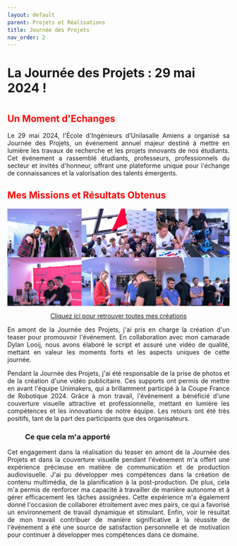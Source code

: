 ```yaml
---
layout: default
parent: Projets et Réalisations
title: Journée des Projets
nav_order: 2
---
```


<h1><strong>La Journée des Projets : 29 mai 2024 !</strong><h1>

<h2 style="color: red;"><strong>Un Moment d'Echanges</strong></h2>

<p align="justify">Le 29 mai 2024, l'École d'Ingénieurs d’Unilasalle Amiens a organisé sa Journée des Projets, un événement annuel majeur destiné à mettre en lumière les travaux de recherche et les projets innovants de nos étudiants. Cet événement a rassemblé étudiants, professeurs, professionnels du secteur et invités d'honneur, offrant une plateforme unique pour l'échange de connaissances et la valorisation des talents émergents.</p>

<h2 style="color: red;"><strong>Mes Missions et Résultats Obtenus</strong></h2>

<img src="../../images/photos_jprojets.png" alt="6 photos prises journée des projets" style="max-width: 100%; display: block; margin: 0 auto;">

<p align ="center"><a href="Unimakers/doc_com/docs/Projets_et_realisations/creations.md">Cliquez ici pour retrouver toutes mes créations</a></p>

<p align="justify">En amont de la Journée des Projets, j'ai pris en charge la création d'un teaser pour promouvoir l'événement. En collaboration avec mon camarade Dylan Looij, nous avons élaboré le script et assuré une vidéo de qualité, mettant en valeur les moments forts et les aspects uniques de cette journée.</p>

<p align="justify">Pendant la Journée des Projets, j'ai été responsable de la prise de photos et de la création d'une vidéo publicitaire. Ces supports ont permis de mettre en avant l'équipe Unimakers, qui a brillamment participé à la Coupe France de Robotique 2024. Grâce à mon travail, l'événement a bénéficié d'une couverture visuelle attractive et professionnelle, mettant en lumière les compétences et les innovations de notre équipe. Les retours ont été très positifs, tant de la part des participants que des organisateurs.</p>

<h3 style="margin-left: 40px;">Ce que cela m'a apporté</h3>

<p align ="justify">Cet engagement dans la réalisation du teaser en amont de la Journée des Projets et dans la couverture visuelle pendant l'événement m'a offert une expérience précieuse en matière de communication et de production audiovisuelle. J'ai pu développer mes compétences dans la création de contenu multimédia, de la planification à la post-production. De plus, cela m'a permis de renforcer ma capacité à travailler de manière autonome et à gérer efficacement les tâches assignées. Cette expérience m'a également donné l'occasion de collaborer étroitement avec mes pairs, ce qui a favorisé un environnement de travail dynamique et stimulant. Enfin, voir le résultat de mon travail contribuer de manière significative à la réussite de l'événement a été une source de satisfaction personnelle et de motivation pour continuer à développer mes compétences dans ce domaine.</p>